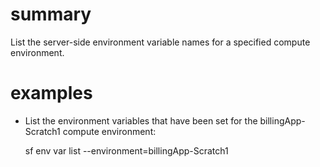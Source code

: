 # summary
  
List the server-side environment variable names for a specified compute environment.

# examples

- List the environment variables that have been set for the billingApp-Scratch1 compute environment:

  sf env var list --environment=billingApp-Scratch1

